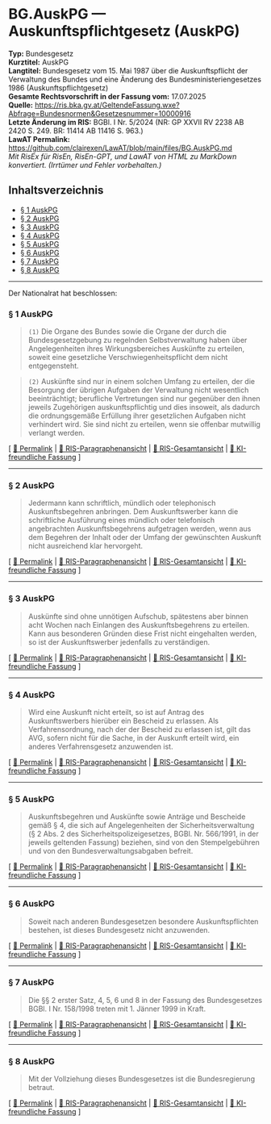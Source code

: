 # BG.AuskPG — Auskunftspflichtgesetz (AuskPG)
**Typ:** Bundesgesetz  
**Kurztitel:** AuskPG  
**Langtitel:** Bundesgesetz vom 15. Mai 1987 über die Auskunftspflicht der Verwaltung des Bundes und eine Änderung des Bundesministeriengesetzes 1986 (Auskunftspflichtgesetz)  
**Gesamte Rechtsvorschrift in der Fassung vom:** 17.07.2025  
**Quelle:** https://ris.bka.gv.at/GeltendeFassung.wxe?Abfrage=Bundesnormen&Gesetzesnummer=10000916  
**Letzte Änderung im RIS:** BGBl. I Nr. 5/2024 (NR: GP XXVII RV 2238 AB 2420 S. 249. BR: 11414 AB 11416 S. 963.)  
**LawAT Permalink:** https://github.com/clairexen/LawAT/blob/main/files/BG.AuskPG.md  
*Mit RisEx für RisEn, RisEn-GPT, und LawAT von HTML zu MarkDown konvertiert. (Irrtümer und Fehler vorbehalten.)*

## Inhaltsverzeichnis

* [§ 1 AuskPG](#-1-auskpg)  
* [§ 2 AuskPG](#-2-auskpg)  
* [§ 3 AuskPG](#-3-auskpg)  
* [§ 4 AuskPG](#-4-auskpg)  
* [§ 5 AuskPG](#-5-auskpg)  
* [§ 6 AuskPG](#-6-auskpg)  
* [§ 7 AuskPG](#-7-auskpg)  
* [§ 8 AuskPG](#-8-auskpg)

----

Der Nationalrat hat beschlossen:

### § 1 AuskPG

> `(1)` Die Organe des Bundes sowie die Organe der durch die Bundesgesetzgebung zu regelnden Selbstverwaltung haben über Angelegenheiten ihres Wirkungsbereiches Auskünfte zu erteilen, soweit eine gesetzliche Verschwiegenheitspflicht dem nicht entgegensteht\.

> `(2)` Auskünfte sind nur in einem solchen Umfang zu erteilen, der die Besorgung der übrigen Aufgaben der Verwaltung nicht wesentlich beeinträchtigt; berufliche Vertretungen sind nur gegenüber den ihnen jeweils Zugehörigen auskunftspflichtig und dies insoweit, als dadurch die ordnungsgemäße Erfüllung ihrer gesetzlichen Aufgaben nicht verhindert wird\. Sie sind nicht zu erteilen, wenn sie offenbar mutwillig verlangt werden\.

\[ [🔗 Permalink](https://github.com/clairexen/LawAT/blob/main/files/BG.AuskPG.md#-1-auskpg) | [📜 RIS-Paragraphenansicht](http://www.ris.bka.gv.at/NormDokument.wxe?Abfrage=Bundesnormen&Gesetzesnummer=10000916&Paragraf=1) | [📖 RIS-Gesamtansicht](https://ris.bka.gv.at/GeltendeFassung.wxe?Abfrage=Bundesnormen&Gesetzesnummer=10000916#MainContent_DocumentRepeater_BundesnormenCompleteNormDocumentData_1_TextContainer_1) | [🤖 KI-freundliche Fassung](https://github.com/clairexen/LawAT/blob/main/files/BG.AuskPG.001.md#-1-auskpg) \]

----

### § 2 AuskPG

> Jedermann kann schriftlich, mündlich oder telephonisch Auskunftsbegehren anbringen\. Dem Auskunftswerber kann die schriftliche Ausführung eines mündlich oder telefonisch angebrachten Auskunftsbegehrens aufgetragen werden, wenn aus dem Begehren der Inhalt oder der Umfang der gewünschten Auskunft nicht ausreichend klar hervorgeht\.

\[ [🔗 Permalink](https://github.com/clairexen/LawAT/blob/main/files/BG.AuskPG.md#-2-auskpg) | [📜 RIS-Paragraphenansicht](http://www.ris.bka.gv.at/NormDokument.wxe?Abfrage=Bundesnormen&Gesetzesnummer=10000916&Paragraf=2) | [📖 RIS-Gesamtansicht](https://ris.bka.gv.at/GeltendeFassung.wxe?Abfrage=Bundesnormen&Gesetzesnummer=10000916#MainContent_DocumentRepeater_BundesnormenCompleteNormDocumentData_2_TextContainer_2) | [🤖 KI-freundliche Fassung](https://github.com/clairexen/LawAT/blob/main/files/BG.AuskPG.001.md#-2-auskpg) \]

----

### § 3 AuskPG

> Auskünfte sind ohne unnötigen Aufschub, spätestens aber binnen acht Wochen nach Einlangen des Auskunftsbegehrens zu erteilen\. Kann aus besonderen Gründen diese Frist nicht eingehalten werden, so ist der Auskunftswerber jedenfalls zu verständigen\.

\[ [🔗 Permalink](https://github.com/clairexen/LawAT/blob/main/files/BG.AuskPG.md#-3-auskpg) | [📜 RIS-Paragraphenansicht](http://www.ris.bka.gv.at/NormDokument.wxe?Abfrage=Bundesnormen&Gesetzesnummer=10000916&Paragraf=3) | [📖 RIS-Gesamtansicht](https://ris.bka.gv.at/GeltendeFassung.wxe?Abfrage=Bundesnormen&Gesetzesnummer=10000916#MainContent_DocumentRepeater_BundesnormenCompleteNormDocumentData_3_TextContainer_3) | [🤖 KI-freundliche Fassung](https://github.com/clairexen/LawAT/blob/main/files/BG.AuskPG.001.md#-3-auskpg) \]

----

### § 4 AuskPG

> Wird eine Auskunft nicht erteilt, so ist auf Antrag des Auskunftswerbers hierüber ein Bescheid zu erlassen\. Als Verfahrensordnung, nach der der Bescheid zu erlassen ist, gilt das AVG, sofern nicht für die Sache, in der Auskunft erteilt wird, ein anderes Verfahrensgesetz anzuwenden ist\.

\[ [🔗 Permalink](https://github.com/clairexen/LawAT/blob/main/files/BG.AuskPG.md#-4-auskpg) | [📜 RIS-Paragraphenansicht](http://www.ris.bka.gv.at/NormDokument.wxe?Abfrage=Bundesnormen&Gesetzesnummer=10000916&Paragraf=4) | [📖 RIS-Gesamtansicht](https://ris.bka.gv.at/GeltendeFassung.wxe?Abfrage=Bundesnormen&Gesetzesnummer=10000916#MainContent_DocumentRepeater_BundesnormenCompleteNormDocumentData_4_TextContainer_4) | [🤖 KI-freundliche Fassung](https://github.com/clairexen/LawAT/blob/main/files/BG.AuskPG.001.md#-4-auskpg) \]

----

### § 5 AuskPG

> Auskunftsbegehren und Auskünfte sowie Anträge und Bescheide gemäß § 4, die sich auf Angelegenheiten der Sicherheitsverwaltung \(§ 2 Abs\. 2 des Sicherheitspolizeigesetzes, BGBl\. Nr\. 566/1991, in der jeweils geltenden Fassung\) beziehen, sind von den Stempelgebühren und von den Bundesverwaltungsabgaben befreit\.

\[ [🔗 Permalink](https://github.com/clairexen/LawAT/blob/main/files/BG.AuskPG.md#-5-auskpg) | [📜 RIS-Paragraphenansicht](http://www.ris.bka.gv.at/NormDokument.wxe?Abfrage=Bundesnormen&Gesetzesnummer=10000916&Paragraf=5) | [📖 RIS-Gesamtansicht](https://ris.bka.gv.at/GeltendeFassung.wxe?Abfrage=Bundesnormen&Gesetzesnummer=10000916#MainContent_DocumentRepeater_BundesnormenCompleteNormDocumentData_5_TextContainer_5) | [🤖 KI-freundliche Fassung](https://github.com/clairexen/LawAT/blob/main/files/BG.AuskPG.001.md#-5-auskpg) \]

----

### § 6 AuskPG

> Soweit nach anderen Bundesgesetzen besondere Auskunftspflichten bestehen, ist dieses Bundesgesetz nicht anzuwenden\.

\[ [🔗 Permalink](https://github.com/clairexen/LawAT/blob/main/files/BG.AuskPG.md#-6-auskpg) | [📜 RIS-Paragraphenansicht](http://www.ris.bka.gv.at/NormDokument.wxe?Abfrage=Bundesnormen&Gesetzesnummer=10000916&Paragraf=6) | [📖 RIS-Gesamtansicht](https://ris.bka.gv.at/GeltendeFassung.wxe?Abfrage=Bundesnormen&Gesetzesnummer=10000916#MainContent_DocumentRepeater_BundesnormenCompleteNormDocumentData_6_TextContainer_6) | [🤖 KI-freundliche Fassung](https://github.com/clairexen/LawAT/blob/main/files/BG.AuskPG.001.md#-6-auskpg) \]

----

### § 7 AuskPG

> Die §§ 2 erster Satz, 4, 5, 6 und 8 in der Fassung des Bundesgesetzes BGBl\. I Nr\. 158/1998 treten mit 1\. Jänner 1999 in Kraft\.

\[ [🔗 Permalink](https://github.com/clairexen/LawAT/blob/main/files/BG.AuskPG.md#-7-auskpg) | [📜 RIS-Paragraphenansicht](http://www.ris.bka.gv.at/NormDokument.wxe?Abfrage=Bundesnormen&Gesetzesnummer=10000916&Paragraf=7) | [📖 RIS-Gesamtansicht](https://ris.bka.gv.at/GeltendeFassung.wxe?Abfrage=Bundesnormen&Gesetzesnummer=10000916#MainContent_DocumentRepeater_BundesnormenCompleteNormDocumentData_7_TextContainer_7) | [🤖 KI-freundliche Fassung](https://github.com/clairexen/LawAT/blob/main/files/BG.AuskPG.001.md#-7-auskpg) \]

----

### § 8 AuskPG

> Mit der Vollziehung dieses Bundesgesetzes ist die Bundesregierung betraut\.

\[ [🔗 Permalink](https://github.com/clairexen/LawAT/blob/main/files/BG.AuskPG.md#-8-auskpg) | [📜 RIS-Paragraphenansicht](http://www.ris.bka.gv.at/NormDokument.wxe?Abfrage=Bundesnormen&Gesetzesnummer=10000916&Paragraf=8) | [📖 RIS-Gesamtansicht](https://ris.bka.gv.at/GeltendeFassung.wxe?Abfrage=Bundesnormen&Gesetzesnummer=10000916#MainContent_DocumentRepeater_BundesnormenCompleteNormDocumentData_8_TextContainer_8) | [🤖 KI-freundliche Fassung](https://github.com/clairexen/LawAT/blob/main/files/BG.AuskPG.001.md#-8-auskpg) \]

